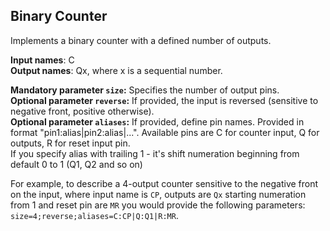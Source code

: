 ## Binary Counter

Implements a binary counter with a defined number of outputs.

**Input names**: C  
**Output names**: Qx, where x is a sequential number.

**Mandatory parameter `size`:** Specifies the number of output pins.  
**Optional parameter `reverse`:** If provided, the input is reversed (sensitive to negative front, positive otherwise).  
**Optional parameter `aliases`:** If provided, define pin names. Provided in format "pin1:alias|pin2:alias|...".
Available pins are C for counter input, Q for outputs, R for reset input pin.   
If you specify alias with trailing 1 - it's shift numeration beginning from default 0 to 1 (Q1, Q2 and so on)

For example, to describe a 4-output counter sensitive to the negative front on the input, where input name is `CP`,
outputs are `Qx` starting numeration from 1 and reset pin are `MR` you would provide the following parameters: `size=4;reverse;aliases=C:CP|Q:Q1|R:MR`.
 

